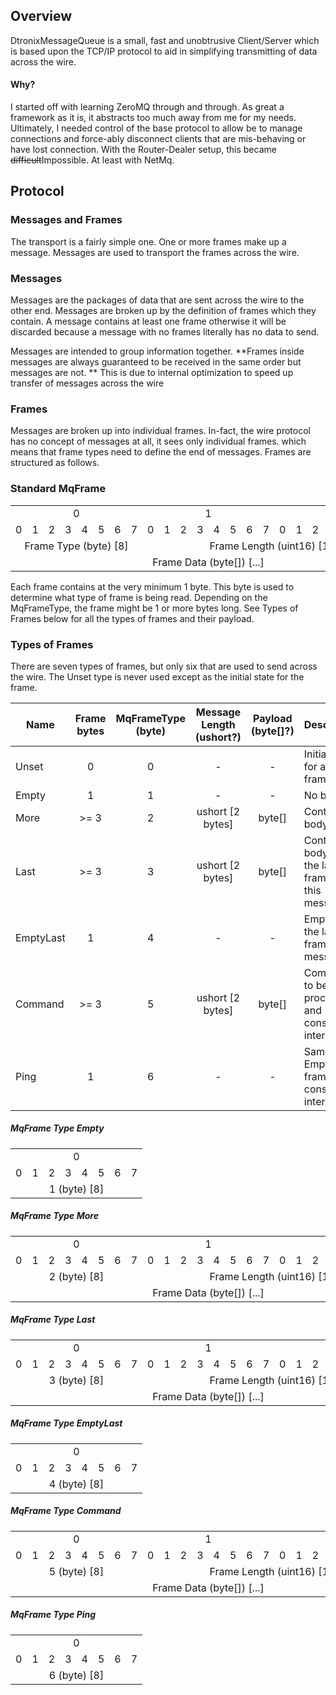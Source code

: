 ## Overview
DtronixMessageQueue is a small, fast and unobtrusive Client/Server which is based upon the TCP/IP protocol to aid in simplifying transmitting of data across the wire.

#### Why?
I started off with learning ZeroMQ through and through.  As great a framework as it is, it abstracts too much away from me for my needs.  Ultimately, I needed control of the base protocol to allow be to manage connections and force-ably disconnect clients that are mis-behaving or have lost connection.  With the Router-Dealer setup, this became ~~difficult~~Impossible.  At least with NetMq.

## Protocol
### Messages and Frames
The transport is a fairly simple one. One or more frames make up a message.  Messages are used to transport the frames across the wire.

### Messages
Messages are the packages of data that are sent across the wire to the other end.  Messages are broken up by the definition of frames which they contain.  A message contains at least one frame otherwise it will be discarded because a message with no frames literally has no data to send.

Messages are intended to group information together.  **Frames inside messages are always guaranteed to be received in the same order but messages are not. **  This is due to internal optimization to speed up transfer of messages across the wire

### Frames
Messages are broken up into individual frames.  In-fact, the wire protocol has no concept of messages at all, it sees only individual frames. which means that frame types need to define the end of messages. Frames are structured as follows.

### Standard MqFrame
<table>
  <tr align="center">
    <td colspan="8">0</td> <td colspan="8">1</td> <td colspan="8">2</td>
  </tr>
  <tr>
    <td>0</td><td>1</td><td>2</td><td>3</td><td>4</td><td>5</td><td>6</td><td>7</td>
    <td>0</td><td>1</td><td>2</td><td>3</td><td>4</td><td>5</td><td>6</td><td>7</td>
    <td>0</td><td>1</td><td>2</td><td>3</td><td>4</td><td>5</td><td>6</td><td>7</td>
  </tr>
  <tr align="center">
    <td colspan="8">Frame Type (byte) [8]</td><td colspan="16">Frame Length (uint16) [16]</td>
  </tr>
  <tr align="center">
    <td colspan="24">Frame Data (byte[]) [...]</td>
  </tr>
</table>


Each frame contains at the very minimum 1 byte.  This byte is used to determine what type of frame is being read.  Depending on the MqFrameType, the frame might be 1 or more bytes long.  See Types of Frames below for all the types of frames and their payload.


### Types of Frames
There are seven types of frames, but only six that are used to send across the wire.  The Unset type is never used except as the initial state for the frame.

| Name      | Frame bytes | MqFrameType<br/>(byte) |  Message Length<br/>(ushort?)| Payload<br/>(byte[]?) | Description       |
|-----------|:-----------:|:-----------:|:----------------:|:-------:|--------------------------------------------------------|
|   Unset   |      0      |      0      |         -        |    -    | Initial state for all frames.                          |
|   Empty   |      1      |      1      |         -        |    -    | No body                                                |
|    More   |    \>= 3    |      2      | ushort [2 bytes] |  byte[] | Contains a body.                                       |
|    Last   |    \>= 3    |      3      | ushort [2 bytes] |  byte[] | Contains a body and is the last frame in this message. |
| EmptyLast |      1      |      4      |         -        |    -    | Empty and the last frame in the message.               |
|  Command  |    \>= 3    |      5      | ushort [2 bytes] |  byte[] | Command to be processed and consumed internally.       |
|    Ping   |      1      |      6      |         -        |    -    | Same as EmptyLast frame but consumed internally.       |

##### MqFrame Type Empty
<table>
  <tr align="center">
    <td colspan="8">0</td>
  </tr>
  <tr>
    <td>0</td><td>1</td><td>2</td><td>3</td><td>4</td><td>5</td><td>6</td><td>7</td>
  </tr>
  <tr align="center">
    <td colspan="8">1 (byte) [8]</td>
</table>

##### MqFrame Type More
<table>
  <tr align="center">
    <td colspan="8">0</td> <td colspan="8">1</td> <td colspan="8">2</td>
  </tr>
  <tr>
    <td>0</td><td>1</td><td>2</td><td>3</td><td>4</td><td>5</td><td>6</td><td>7</td>
    <td>0</td><td>1</td><td>2</td><td>3</td><td>4</td><td>5</td><td>6</td><td>7</td>
    <td>0</td><td>1</td><td>2</td><td>3</td><td>4</td><td>5</td><td>6</td><td>7</td>
  </tr>
  <tr align="center">
    <td colspan="8">2 (byte) [8]</td><td colspan="16">Frame Length (uint16) [16]</td>
  </tr>
  <tr align="center">
    <td colspan="24">Frame Data (byte[]) [...]</td>
  </tr>
</table>

##### MqFrame Type Last
<table>
  <tr align="center">
    <td colspan="8">0</td> <td colspan="8">1</td> <td colspan="8">2</td>
  </tr>
  <tr>
    <td>0</td><td>1</td><td>2</td><td>3</td><td>4</td><td>5</td><td>6</td><td>7</td>
    <td>0</td><td>1</td><td>2</td><td>3</td><td>4</td><td>5</td><td>6</td><td>7</td>
    <td>0</td><td>1</td><td>2</td><td>3</td><td>4</td><td>5</td><td>6</td><td>7</td>
  </tr>
  <tr align="center">
    <td colspan="8">3 (byte) [8]</td><td colspan="16">Frame Length (uint16) [16]</td>
  </tr>
  <tr align="center">
    <td colspan="24">Frame Data (byte[]) [...]</td>
  </tr>
</table>

##### MqFrame Type EmptyLast
<table>
  <tr align="center">
    <td colspan="8">0</td>
  </tr>
  <tr>
    <td>0</td><td>1</td><td>2</td><td>3</td><td>4</td><td>5</td><td>6</td><td>7</td>
  </tr>
  <tr align="center">
    <td colspan="8">4 (byte) [8]</td>
</table>

##### MqFrame Type Command
<table>
  <tr align="center">
    <td colspan="8">0</td> <td colspan="8">1</td> <td colspan="8">2</td>
  </tr>
  <tr>
    <td>0</td><td>1</td><td>2</td><td>3</td><td>4</td><td>5</td><td>6</td><td>7</td>
    <td>0</td><td>1</td><td>2</td><td>3</td><td>4</td><td>5</td><td>6</td><td>7</td>
    <td>0</td><td>1</td><td>2</td><td>3</td><td>4</td><td>5</td><td>6</td><td>7</td>
  </tr>
  <tr align="center">
    <td colspan="8">5 (byte) [8]</td><td colspan="16">Frame Length (uint16) [16]</td>
  </tr>
  <tr align="center">
    <td colspan="24">Frame Data (byte[]) [...]</td>
  </tr>
</table>


##### MqFrame Type Ping
<table>
  <tr align="center">
    <td colspan="8">0</td>
  </tr>
  <tr>
    <td>0</td><td>1</td><td>2</td><td>3</td><td>4</td><td>5</td><td>6</td><td>7</td>
  </tr>
  <tr align="center">
    <td colspan="8">6 (byte) [8]</td>
</table>
